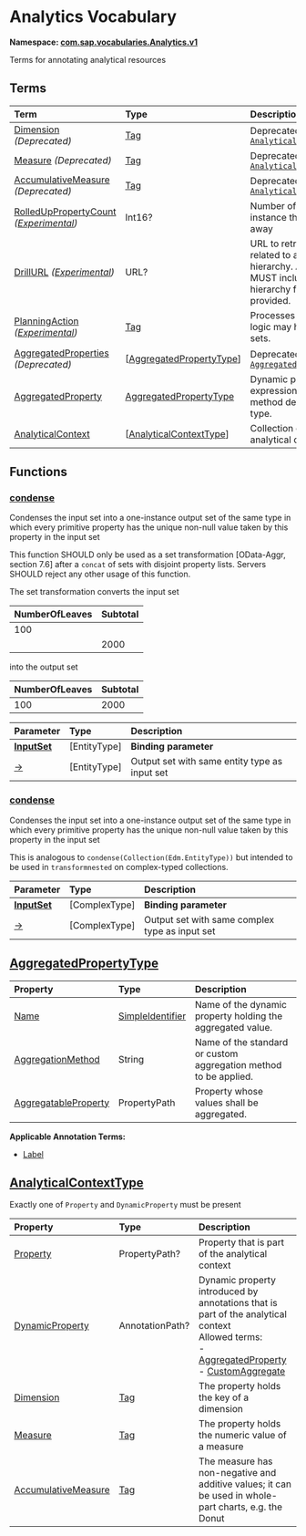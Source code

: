 # Analytics Vocabulary
**Namespace: [com.sap.vocabularies.Analytics.v1](Analytics.xml)**

Terms for annotating analytical resources


## Terms

Term|Type|Description
:---|:---|:----------
[Dimension](./Analytics.xml#L41:~:text=<Term%20Name="-,Dimension,-") *(Deprecated)*|[Tag](https://github.com/oasis-tcs/odata-vocabularies/blob/main/vocabularies/Org.OData.Core.V1.md#Tag)|<a name="Dimension"></a>Deprecated in favor of [`AnalyticalContext/Dimension`](#AnalyticalContext)
[Measure](./Analytics.xml#L53:~:text=<Term%20Name="-,Measure,-") *(Deprecated)*|[Tag](https://github.com/oasis-tcs/odata-vocabularies/blob/main/vocabularies/Org.OData.Core.V1.md#Tag)|<a name="Measure"></a>Deprecated in favor of [`AnalyticalContext/Measure`](#AnalyticalContext)
[AccumulativeMeasure](./Analytics.xml#L65:~:text=<Term%20Name="-,AccumulativeMeasure,-") *(Deprecated)*|[Tag](https://github.com/oasis-tcs/odata-vocabularies/blob/main/vocabularies/Org.OData.Core.V1.md#Tag)|<a name="AccumulativeMeasure"></a>Deprecated in favor of [`AnalyticalContext/AccumulativeMeasure`](#AnalyticalContext)
[RolledUpPropertyCount](./Analytics.xml#L77:~:text=<Term%20Name="-,RolledUpPropertyCount,-") *([Experimental](Common.md#Experimental))*|Int16?|<a name="RolledUpPropertyCount"></a>Number of properties in the entity instance that have been aggregated away
[DrillURL](./Analytics.xml#L83:~:text=<Term%20Name="-,DrillURL,-") *([Experimental](Common.md#Experimental))*|URL?|<a name="DrillURL"></a>URL to retrieve more detailed data related to a node of a recursive hierarchy. Annotations with this term MUST include a qualifier to select the hierarchy for which the drill URL is provided.
[PlanningAction](./Analytics.xml#L95:~:text=<Term%20Name="-,PlanningAction,-") *([Experimental](Common.md#Experimental))*|[Tag](https://github.com/oasis-tcs/odata-vocabularies/blob/main/vocabularies/Org.OData.Core.V1.md#Tag)|<a name="PlanningAction"></a>Processes or generates plan data. Its logic may have side-effects on entity sets.
[AggregatedProperties](./Analytics.xml#L103:~:text=<Term%20Name="-,AggregatedProperties,-") *(Deprecated)*|\[[AggregatedPropertyType](#AggregatedPropertyType)\]|<a name="AggregatedProperties"></a>Deprecated in favor of [`AggregatedProperty`](#AggregatedProperty)
[AggregatedProperty](./Analytics.xml#L121:~:text=<Term%20Name="-,AggregatedProperty,-")|[AggregatedPropertyType](#AggregatedPropertyType)|<a name="AggregatedProperty"></a>Dynamic property for aggregate expression with specified aggregation method defined on the annotated entity type.
[AnalyticalContext](./Analytics.xml#L141:~:text=<Term%20Name="-,AnalyticalContext,-")|\[[AnalyticalContextType](#AnalyticalContextType)\]|<a name="AnalyticalContext"></a>Collection of properties that define an analytical context


## Functions

### <a name="condense"></a>[condense](./Analytics.xml#L170:~:text=<Function%20Name="-,condense,-")

Condenses the input set into a one-instance output set of the same type in which every primitive property has the unique non-null value taken by this property in the input set

This function SHOULD only be used as a set transformation [OData-Aggr, section 7.6] after a `concat` of sets with disjoint property lists.
Servers SHOULD reject any other usage of this function.

The set transformation converts the input set

NumberOfLeaves|Subtotal
-|-
100|
||2000

into the output set

NumberOfLeaves|Subtotal
-|-
100|2000


Parameter|Type|Description
:--------|:---|:----------
**[InputSet](./Analytics.xml#L190:~:text=<Function%20Name="-,condense,-")**|\[EntityType\]|**Binding parameter**
[&rarr;](./Analytics.xml#L191:~:text=<Function%20Name="-,condense,-")|\[EntityType\]|Output set with same entity type as input set


### <a name="condense"></a>[condense](./Analytics.xml#L195:~:text=<Function%20Name="-,condense,-")

Condenses the input set into a one-instance output set of the same type in which every primitive property has the unique non-null value taken by this property in the input set

This is analogous to `condense(Collection(Edm.EntityType))` but intended to be used in `transformnested` on complex-typed collections.

Parameter|Type|Description
:--------|:---|:----------
**[InputSet](./Analytics.xml#L200:~:text=<Function%20Name="-,condense,-")**|\[ComplexType\]|**Binding parameter**
[&rarr;](./Analytics.xml#L201:~:text=<Function%20Name="-,condense,-")|\[ComplexType\]|Output set with same complex type as input set


## <a name="AggregatedPropertyType"></a>[AggregatedPropertyType](./Analytics.xml#L124:~:text=<ComplexType%20Name="-,AggregatedPropertyType,-")


Property|Type|Description
:-------|:---|:----------
[Name](./Analytics.xml#L125:~:text=<ComplexType%20Name="-,AggregatedPropertyType,-")|[SimpleIdentifier](Common.md#SimpleIdentifier)|Name of the dynamic property holding the aggregated value.
[AggregationMethod](./Analytics.xml#L128:~:text=<ComplexType%20Name="-,AggregatedPropertyType,-")|String|Name of the standard or custom aggregation method to be applied.
[AggregatableProperty](./Analytics.xml#L131:~:text=<ComplexType%20Name="-,AggregatedPropertyType,-")|PropertyPath|Property whose values shall be aggregated.

**Applicable Annotation Terms:**

- [Label](Common.md#Label)

## <a name="AnalyticalContextType"></a>[AnalyticalContextType](./Analytics.xml#L145:~:text=<ComplexType%20Name="-,AnalyticalContextType,-")
Exactly one of `Property` and `DynamicProperty` must be present

Property|Type|Description
:-------|:---|:----------
[Property](./Analytics.xml#L147:~:text=<ComplexType%20Name="-,AnalyticalContextType,-")|PropertyPath?|Property that is part of the analytical context
[DynamicProperty](./Analytics.xml#L150:~:text=<ComplexType%20Name="-,AnalyticalContextType,-")|AnnotationPath?|Dynamic property introduced by annotations that is part of the analytical context<br>Allowed terms:<br>- [AggregatedProperty](#AggregatedProperty)<br>- [CustomAggregate](https://github.com/oasis-tcs/odata-vocabularies/blob/main/vocabularies/Org.OData.Aggregation.V1.md#CustomAggregate)
[Dimension](./Analytics.xml#L159:~:text=<ComplexType%20Name="-,AnalyticalContextType,-")|[Tag](https://github.com/oasis-tcs/odata-vocabularies/blob/main/vocabularies/Org.OData.Core.V1.md#Tag)|The property holds the key of a dimension
[Measure](./Analytics.xml#L162:~:text=<ComplexType%20Name="-,AnalyticalContextType,-")|[Tag](https://github.com/oasis-tcs/odata-vocabularies/blob/main/vocabularies/Org.OData.Core.V1.md#Tag)|The property holds the numeric value of a measure
[AccumulativeMeasure](./Analytics.xml#L165:~:text=<ComplexType%20Name="-,AnalyticalContextType,-")|[Tag](https://github.com/oasis-tcs/odata-vocabularies/blob/main/vocabularies/Org.OData.Core.V1.md#Tag)|The measure has non-negative and additive values; it can be used in whole-part charts, e.g. the Donut

